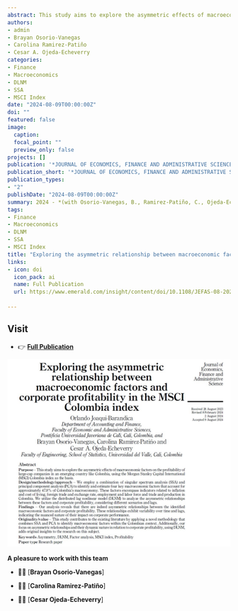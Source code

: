 ```yaml
---
abstract: This study aims to explore the asymmetric effects of macroeconomic factors on the profitability of large-cap companies in an emerging country like Colombia, using the Morgan Stanley Capital International (MSCI) Colombia index as the basis. We employ a combination of singular spectrum analysis (SSA) and principal component analysis (PCA) to identify and estimate four key macroeconomic factors that account for approximately 47.8% of Colombia's macroeconomy. These factors encompass indicators related to inflation and cost of living, foreign trade and exchange rate, employment and labor force and trade and production in Colombia. We utilize the distributed lag nonlinear model (DLNM) to analyze the asymmetric relationships between these factors and corporate profitability, considering different scenarios and lags. Our analysis reveals that there are indeed asymmetric relationships between the identified macroeconomic factors and corporate profitability. These relationships exhibit variability over time and lags, indicating the nuanced nature of their impact on corporate performance. This study contributes to the existing literature by applying a novel methodology that combines SSA and PCA to identify macroeconomic factors within the Colombian context. Additionally, our focus on asymmetric relationships and their dynamic nature in relation to corporate profitability, using DLNM, adds original insights to the research on this subject.
authors:
- admin
- Brayan Osorio-Vanegas
- Carolina Ramirez-Patiño
- Cesar A. Ojeda-Echeverry
categories:
- Finance
- Macroeconomics
- DLNM
- SSA
- MSCI Index
date: "2024-08-09T00:00:00Z"
doi: ""
featured: false
image:
  caption: 
  focal_point: ""
  preview_only: false
projects: []
publication: '*JOURNAL OF ECONOMICS, FINANCE AND ADMINISTRATIVE SCIENCE*'
publication_short: '*JOURNAL OF ECONOMICS, FINANCE AND ADMINISTRATIVE SCIENCE*'
publication_types:
- "2"
publishDate: "2024-08-09T00:00:00Z"
summary: 2024 - *(with Osorio-Vanegas, B., Ramirez-Patiño, C., Ojeda-Echeverry, C.).* '**JOURNAL OF ECONOMICS, FINANCE AND ADMINISTRATIVE SCIENCE**'
tags:
- Finance
- Macroeconomics
- DLNM
- SSA
- MSCI Index
title: "Exploring the asymmetric relationship between macroeconomic factors and corporate profitability in the MSCI Colombia index"
links:
- icon: doi
  icon_pack: ai
  name: Full Publication
  url: https://www.emerald.com/insight/content/doi/10.1108/JEFAS-08-2023-0234/full/html

---
```




## Visit

- 👉 [**Full Publication**](https://www.emerald.com/insight/content/doi/10.1108/JEFAS-08-2023-0234/full/html)


![image info](./imagen1.jpg)



**A pleasure to work with this team**

- 👨‍🏫 [**Brayan Osorio-Vanegas**]

- 👨‍🏫 [**Carolina Ramirez-Patiño**]

- 👨‍🏫 [**Cesar Ojeda-Echeverry**]

